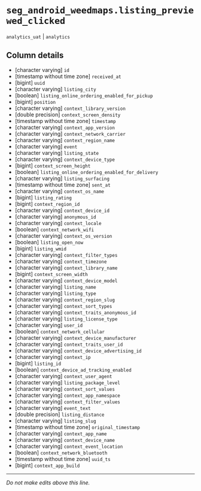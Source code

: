 # `seg_android_weedmaps.listing_previewed_clicked`
`analytics_uat` | `analytics`

## Column details
* [character varying] `id`
* [timestamp without time zone] `received_at`
* [bigint]    `uuid`
* [character varying] `listing_city`
* [boolean]   `listing_online_ordering_enabled_for_pickup`
* [bigint]    `position`
* [character varying] `context_library_version`
* [double precision] `context_screen_density`
* [timestamp without time zone] `timestamp`
* [character varying] `context_app_version`
* [character varying] `context_network_carrier`
* [character varying] `context_region_name`
* [character varying] `event`
* [character varying] `listing_state`
* [character varying] `context_device_type`
* [bigint]    `context_screen_height`
* [boolean]   `listing_online_ordering_enabled_for_delivery`
* [character varying] `listing_surfacing`
* [timestamp without time zone] `sent_at`
* [character varying] `context_os_name`
* [bigint]    `listing_rating`
* [bigint]    `context_region_id`
* [character varying] `context_device_id`
* [character varying] `anonymous_id`
* [character varying] `context_locale`
* [boolean]   `context_network_wifi`
* [character varying] `context_os_version`
* [boolean]   `listing_open_now`
* [bigint]    `listing_wmid`
* [character varying] `context_filter_types`
* [character varying] `context_timezone`
* [character varying] `context_library_name`
* [bigint]    `context_screen_width`
* [character varying] `context_device_model`
* [character varying] `listing_name`
* [character varying] `listing_type`
* [character varying] `context_region_slug`
* [character varying] `context_sort_types`
* [character varying] `context_traits_anonymous_id`
* [character varying] `listing_license_type`
* [character varying] `user_id`
* [boolean]   `context_network_cellular`
* [character varying] `context_device_manufacturer`
* [character varying] `context_traits_user_id`
* [character varying] `context_device_advertising_id`
* [character varying] `context_ip`
* [bigint]    `listing_id`
* [boolean]   `context_device_ad_tracking_enabled`
* [character varying] `context_user_agent`
* [character varying] `listing_package_level`
* [character varying] `context_sort_values`
* [character varying] `context_app_namespace`
* [character varying] `context_filter_values`
* [character varying] `event_text`
* [double precision] `listing_distance`
* [character varying] `listing_slug`
* [timestamp without time zone] `original_timestamp`
* [character varying] `context_app_name`
* [character varying] `context_device_name`
* [character varying] `context_event_location`
* [boolean]   `context_network_bluetooth`
* [timestamp without time zone] `uuid_ts`
* [bigint]    `context_app_build`

-------------------------------------------------------------------------------
*Do not make edits above this line.*
